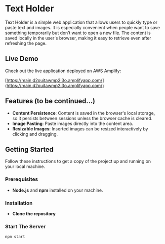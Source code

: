 # Text Holder

Text Holder is a simple web application that allows users to quickly type or paste text and images. It is especially convenient when people want to save something temporarily but don’t want to open a new file. The content is saved locally in the user's browser, making it easy to retrieve even after refreshing the page.

## Live Demo

Check out the live application deployed on AWS Amplify:

[https://main.d2ouitawmp2i3o.amplifyapp.com/](https://main.d2ouitawmp2i3o.amplifyapp.com/)

## Features (to be continued...)

- **Content Persistence**: Content is saved in the browser's local storage, so it persists between sessions unless the browser cache is cleared.
- **Image Pasting**: Paste images directly into the content area.
- **Resizable Images**: Inserted images can be resized interactively by clicking and dragging.


## Getting Started

Follow these instructions to get a copy of the project up and running on your local machine.

### Prerequisites

- **Node.js** and **npm** installed on your machine.

### Installation

- **Clone the repository**

### Start The Server

    npm start

